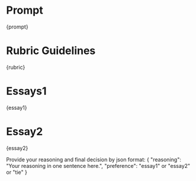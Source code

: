 # Prompt
{prompt}

# Rubric Guidelines
{rubric}

# Essays1
{essay1}

# Essay2
{essay2}

Provide your reasoning and final decision by json format:
{
    "reasoning": "Your reasoning in one sentence here.",
    "preference": "essay1" or "essay2" or "tie"
}